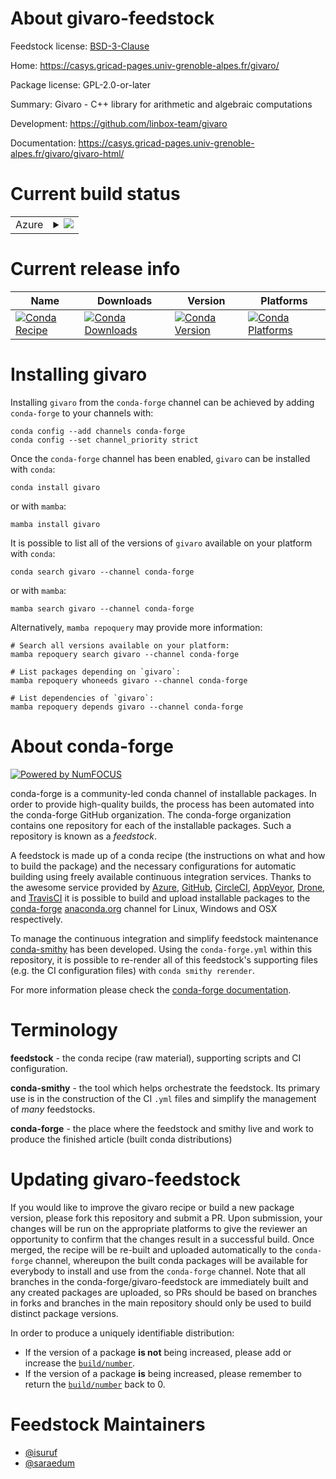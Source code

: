 About givaro-feedstock
======================

Feedstock license: [BSD-3-Clause](https://github.com/conda-forge/givaro-feedstock/blob/main/LICENSE.txt)

Home: https://casys.gricad-pages.univ-grenoble-alpes.fr/givaro/

Package license: GPL-2.0-or-later

Summary: Givaro - C++ library for arithmetic and algebraic computations

Development: https://github.com/linbox-team/givaro

Documentation: https://casys.gricad-pages.univ-grenoble-alpes.fr/givaro/givaro-html/

Current build status
====================


<table>
    
  <tr>
    <td>Azure</td>
    <td>
      <details>
        <summary>
          <a href="https://dev.azure.com/conda-forge/feedstock-builds/_build/latest?definitionId=367&branchName=main">
            <img src="https://dev.azure.com/conda-forge/feedstock-builds/_apis/build/status/givaro-feedstock?branchName=main">
          </a>
        </summary>
        <table>
          <thead><tr><th>Variant</th><th>Status</th></tr></thead>
          <tbody><tr>
              <td>linux_64</td>
              <td>
                <a href="https://dev.azure.com/conda-forge/feedstock-builds/_build/latest?definitionId=367&branchName=main">
                  <img src="https://dev.azure.com/conda-forge/feedstock-builds/_apis/build/status/givaro-feedstock?branchName=main&jobName=linux&configuration=linux%20linux_64_" alt="variant">
                </a>
              </td>
            </tr><tr>
              <td>linux_aarch64</td>
              <td>
                <a href="https://dev.azure.com/conda-forge/feedstock-builds/_build/latest?definitionId=367&branchName=main">
                  <img src="https://dev.azure.com/conda-forge/feedstock-builds/_apis/build/status/givaro-feedstock?branchName=main&jobName=linux&configuration=linux%20linux_aarch64_" alt="variant">
                </a>
              </td>
            </tr><tr>
              <td>linux_ppc64le</td>
              <td>
                <a href="https://dev.azure.com/conda-forge/feedstock-builds/_build/latest?definitionId=367&branchName=main">
                  <img src="https://dev.azure.com/conda-forge/feedstock-builds/_apis/build/status/givaro-feedstock?branchName=main&jobName=linux&configuration=linux%20linux_ppc64le_" alt="variant">
                </a>
              </td>
            </tr><tr>
              <td>osx_64</td>
              <td>
                <a href="https://dev.azure.com/conda-forge/feedstock-builds/_build/latest?definitionId=367&branchName=main">
                  <img src="https://dev.azure.com/conda-forge/feedstock-builds/_apis/build/status/givaro-feedstock?branchName=main&jobName=osx&configuration=osx%20osx_64_" alt="variant">
                </a>
              </td>
            </tr><tr>
              <td>osx_arm64</td>
              <td>
                <a href="https://dev.azure.com/conda-forge/feedstock-builds/_build/latest?definitionId=367&branchName=main">
                  <img src="https://dev.azure.com/conda-forge/feedstock-builds/_apis/build/status/givaro-feedstock?branchName=main&jobName=osx&configuration=osx%20osx_arm64_" alt="variant">
                </a>
              </td>
            </tr>
          </tbody>
        </table>
      </details>
    </td>
  </tr>
</table>

Current release info
====================

| Name | Downloads | Version | Platforms |
| --- | --- | --- | --- |
| [![Conda Recipe](https://img.shields.io/badge/recipe-givaro-green.svg)](https://anaconda.org/conda-forge/givaro) | [![Conda Downloads](https://img.shields.io/conda/dn/conda-forge/givaro.svg)](https://anaconda.org/conda-forge/givaro) | [![Conda Version](https://img.shields.io/conda/vn/conda-forge/givaro.svg)](https://anaconda.org/conda-forge/givaro) | [![Conda Platforms](https://img.shields.io/conda/pn/conda-forge/givaro.svg)](https://anaconda.org/conda-forge/givaro) |

Installing givaro
=================

Installing `givaro` from the `conda-forge` channel can be achieved by adding `conda-forge` to your channels with:

```
conda config --add channels conda-forge
conda config --set channel_priority strict
```

Once the `conda-forge` channel has been enabled, `givaro` can be installed with `conda`:

```
conda install givaro
```

or with `mamba`:

```
mamba install givaro
```

It is possible to list all of the versions of `givaro` available on your platform with `conda`:

```
conda search givaro --channel conda-forge
```

or with `mamba`:

```
mamba search givaro --channel conda-forge
```

Alternatively, `mamba repoquery` may provide more information:

```
# Search all versions available on your platform:
mamba repoquery search givaro --channel conda-forge

# List packages depending on `givaro`:
mamba repoquery whoneeds givaro --channel conda-forge

# List dependencies of `givaro`:
mamba repoquery depends givaro --channel conda-forge
```


About conda-forge
=================

[![Powered by
NumFOCUS](https://img.shields.io/badge/powered%20by-NumFOCUS-orange.svg?style=flat&colorA=E1523D&colorB=007D8A)](https://numfocus.org)

conda-forge is a community-led conda channel of installable packages.
In order to provide high-quality builds, the process has been automated into the
conda-forge GitHub organization. The conda-forge organization contains one repository
for each of the installable packages. Such a repository is known as a *feedstock*.

A feedstock is made up of a conda recipe (the instructions on what and how to build
the package) and the necessary configurations for automatic building using freely
available continuous integration services. Thanks to the awesome service provided by
[Azure](https://azure.microsoft.com/en-us/services/devops/), [GitHub](https://github.com/),
[CircleCI](https://circleci.com/), [AppVeyor](https://www.appveyor.com/),
[Drone](https://cloud.drone.io/welcome), and [TravisCI](https://travis-ci.com/)
it is possible to build and upload installable packages to the
[conda-forge](https://anaconda.org/conda-forge) [anaconda.org](https://anaconda.org/)
channel for Linux, Windows and OSX respectively.

To manage the continuous integration and simplify feedstock maintenance
[conda-smithy](https://github.com/conda-forge/conda-smithy) has been developed.
Using the ``conda-forge.yml`` within this repository, it is possible to re-render all of
this feedstock's supporting files (e.g. the CI configuration files) with ``conda smithy rerender``.

For more information please check the [conda-forge documentation](https://conda-forge.org/docs/).

Terminology
===========

**feedstock** - the conda recipe (raw material), supporting scripts and CI configuration.

**conda-smithy** - the tool which helps orchestrate the feedstock.
                   Its primary use is in the construction of the CI ``.yml`` files
                   and simplify the management of *many* feedstocks.

**conda-forge** - the place where the feedstock and smithy live and work to
                  produce the finished article (built conda distributions)


Updating givaro-feedstock
=========================

If you would like to improve the givaro recipe or build a new
package version, please fork this repository and submit a PR. Upon submission,
your changes will be run on the appropriate platforms to give the reviewer an
opportunity to confirm that the changes result in a successful build. Once
merged, the recipe will be re-built and uploaded automatically to the
`conda-forge` channel, whereupon the built conda packages will be available for
everybody to install and use from the `conda-forge` channel.
Note that all branches in the conda-forge/givaro-feedstock are
immediately built and any created packages are uploaded, so PRs should be based
on branches in forks and branches in the main repository should only be used to
build distinct package versions.

In order to produce a uniquely identifiable distribution:
 * If the version of a package **is not** being increased, please add or increase
   the [``build/number``](https://docs.conda.io/projects/conda-build/en/latest/resources/define-metadata.html#build-number-and-string).
 * If the version of a package **is** being increased, please remember to return
   the [``build/number``](https://docs.conda.io/projects/conda-build/en/latest/resources/define-metadata.html#build-number-and-string)
   back to 0.

Feedstock Maintainers
=====================

* [@isuruf](https://github.com/isuruf/)
* [@saraedum](https://github.com/saraedum/)


